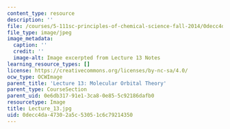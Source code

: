 ```yaml
---
content_type: resource
description: ''
file: /courses/5-111sc-principles-of-chemical-science-fall-2014/0decc4da47302a5c53051c6c79214350_Lecture_13.jpg
file_type: image/jpeg
image_metadata:
  caption: ''
  credit: ''
  image-alt: Image excerpted from Lecture 13 Notes
learning_resource_types: []
license: https://creativecommons.org/licenses/by-nc-sa/4.0/
ocw_type: OCWImage
parent_title: 'Lecture 13: Molecular Orbital Theory'
parent_type: CourseSection
parent_uid: 0e6db317-91e1-3ca8-0e85-5c92186dafb0
resourcetype: Image
title: Lecture_13.jpg
uid: 0decc4da-4730-2a5c-5305-1c6c79214350
---
```

